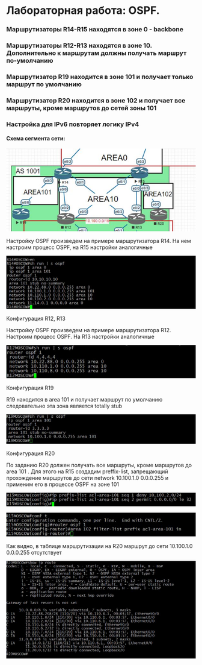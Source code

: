 
# Лабораторная работа: OSPF.



### Маршрутизаторы R14-R15 находятся в зоне 0 - backbone
### Маршрутизаторы R12-R13 находятся в зоне 10. Дополнительно к маршрутам должны получать маршрут по-умолчанию
### Маршрутизатор R19 находится в зоне 101 и получает только маршрут по умолчанию
### Маршрутизатор R20 находится в зоне 102 и получает все маршруты, кроме маршрутов до сетей зоны 101
### Настройка для IPv6 повторяет логику IPv4

#### Схема сегмента сети:

![alt text](https://github.com/Eliminir/OTUS-LABS-PROF/blob/main/LAB6/1.JPG)


Настройку OSPF произведем на примере маршрутизатора R14. На нем настроим процесс OSPF, на R15 настройки аналогичные

![alt text](https://github.com/Eliminir/OTUS-LABS-PROF/blob/main/LAB6/2.JPG)

Конфигурация R12, R13

Настройку OSPF произведем на примере маршрутизатора R12. Настроим процесс OSPF. На R13 настройки аналогичные

![alt text](https://github.com/Eliminir/OTUS-LABS-PROF/blob/main/LAB6/3.JPG)

Конфигурация R19

R19 находится в area 101 и получает маршрут по умолчанию следовательно эта зона является totally stub

![alt text](https://github.com/Eliminir/OTUS-LABS-PROF/blob/main/LAB6/4.JPG)

Конфигурация R20

По заданию R20 должен получать все маршруты, кроме маршрутов до area 101 . Для этого на R15 создадим preffix-list, запрещающий прохождение маршрутов до сети network 10.100.1.0 0.0.0.255 и применим его в процессе OSPF на зоне 101


![alt text](https://github.com/Eliminir/OTUS-LABS-PROF/blob/main/LAB6/5.JPG)

![alt text](https://github.com/Eliminir/OTUS-LABS-PROF/blob/main/LAB6/6.JPG)

Как видно, в таблице маршрутизации на R20 маршрут до сети 10.100.1.0 0.0.0.255 отсутствует

![alt text](https://github.com/Eliminir/OTUS-LABS-PROF/blob/main/LAB6/7.JPG)

